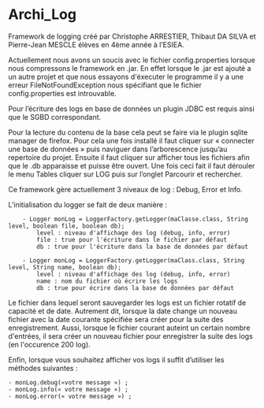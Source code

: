 # Archi_Log


Framework de logging créé par Christophe ARRESTIER, Thibaut DA SILVA et Pierre-Jean MESCLE élèves en 4ème année à l’ESIEA.

Actuellement nous avons un soucis avec le fichier config.properties lorsque nous compressons le framework en .jar. En effet lorsque le .jar est ajouté a un autre projet et que nous essayons d'éxecuter le programme il y a une erreur FileNotFoundException nous spécifiant que le fichier config.properties est introuvable.

Pour l’écriture des logs en base de données un plugin JDBC est requis ainsi que le SGBD correspondant.

Pour la lecture du contenu de la base cela peut se faire via le plugin sqlite manager de firefox. Pour cela une fois installé il faut cliquer sur « connecter une base de données »  puis naviguer dans l’arborescence jusqu’au repertoire du projet. Ensuite il faut cliquer sur afficher tous les fichiers afin que le .db apparaisse et puisse être ouvert. Une fois ceci fait il faut dérouler le menu Tables cliquer sur LOG puis sur l’onglet Parcourir et rechercher.

Ce framework gère actuellement 3 niveaux de log : Debug, Error et Info.

L’initialisation du logger se fait de deux manière : 

		- Logger monLog = LoggerFactory.getLogger(maClasse.class, String level, boolean file, boolean db);
			level : niveau d'affichage des log (debug, info, error)
			file : true pour l'écriture dans le fichier par défaut
			db : true pour l'écriture dans la base de données par défaut
			
		- Logger monLog = LoggerFactory.getLogger(maClass.class, String level, String name, boolean db);
			level : niveau d'affichage des log (debug, info, error)
			name : nom du fichier où écrire les logs
			db : true pour écrire dans la base de données par défaut
			

Le fichier dans lequel seront sauvegarder les logs est un fichier rotatif de capacité et de date. Autrement dit, lorsque la date change un nouveau fichier avec la date courante spécifiée sera créer pour la suite des enregistrement. Aussi, lorsque le fichier courant auteint un certain nombre d'entrées, il sera créer un nouveau fichier pour enregistrer la suite des logs (en l'occurence 200 log).

Enfin, lorsque vous souhaitez afficher vos logs il suffit d’utiliser les méthodes suivantes :

	- monLog.debug(«votre message ») ;
	- monLog.info(« votre message ») ;
	- monLog.error(« votre message ») ;

